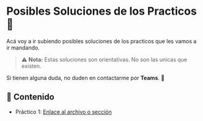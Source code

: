 # Posibles Soluciones de los Practicos 📝

Acá voy a ir subiendo posibles soluciones de los practicos que les vamos a ir mandando.

> ⚠️ **Nota:** Estas soluciones son orientativas. No son las unicas que existen.

Si tienen alguna duda, no duden en contactarme por **Teams**. 💬

## 📂 Contenido

- Práctico 1: [Enlace al archivo o sección](https://github.com/sebastianvegaabril/TeoriaMarzo2025/tree/main/Practico0)
